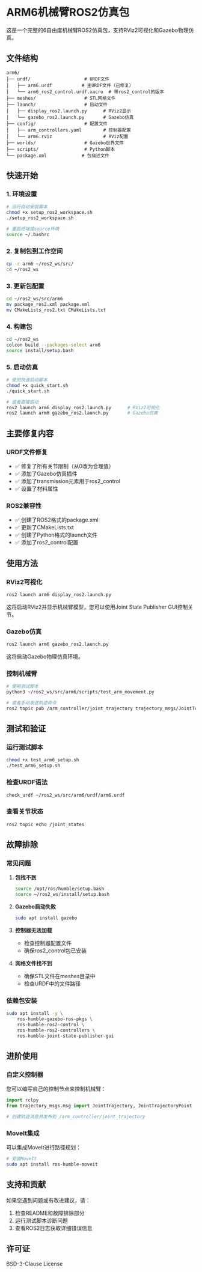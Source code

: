 # ARM6机械臂ROS2仿真包

这是一个完整的6自由度机械臂ROS2仿真包，支持RViz2可视化和Gazebo物理仿真。

## 文件结构

```
arm6/
├── urdf/                    # URDF文件
│   ├── arm6.urdf           # 主URDF文件（已修复）
│   └── arm6_ros2_control.urdf.xacro  # 带ros2_control的版本
├── meshes/                  # STL网格文件
├── launch/                  # 启动文件
│   ├── display_ros2.launch.py      # RViz2显示
│   └── gazebo_ros2.launch.py       # Gazebo仿真
├── config/                  # 配置文件
│   ├── arm_controllers.yaml        # 控制器配置
│   └── arm6.rviz                   # RViz配置
├── worlds/                  # Gazebo世界文件
├── scripts/                 # Python脚本
└── package.xml             # 包描述文件
```

## 快速开始

### 1. 环境设置
```bash
# 运行自动安装脚本
chmod +x setup_ros2_workspace.sh
./setup_ros2_workspace.sh

# 重启终端或source环境
source ~/.bashrc
```

### 2. 复制包到工作空间
```bash
cp -r arm6 ~/ros2_ws/src/
cd ~/ros2_ws
```

### 3. 更新包配置
```bash
cd ~/ros2_ws/src/arm6
mv package_ros2.xml package.xml
mv CMakeLists_ros2.txt CMakeLists.txt
```

### 4. 构建包
```bash
cd ~/ros2_ws
colcon build --packages-select arm6
source install/setup.bash
```

### 5. 启动仿真
```bash
# 使用快速启动脚本
chmod +x quick_start.sh
./quick_start.sh

# 或者直接启动
ros2 launch arm6 display_ros2.launch.py      # RViz2可视化
ros2 launch arm6 gazebo_ros2.launch.py       # Gazebo仿真
```

## 主要修复内容

### URDF文件修复
- ✅ 修复了所有关节限制（从0改为合理值）
- ✅ 添加了Gazebo仿真插件
- ✅ 添加了transmission元素用于ros2_control
- ✅ 设置了材料属性

### ROS2兼容性
- ✅ 创建了ROS2格式的package.xml
- ✅ 更新了CMakeLists.txt
- ✅ 创建了Python格式的launch文件
- ✅ 添加了ros2_control配置

## 使用方法

### RViz2可视化
```bash
ros2 launch arm6 display_ros2.launch.py
```
这将启动RViz2并显示机械臂模型，您可以使用Joint State Publisher GUI控制关节。

### Gazebo仿真
```bash
ros2 launch arm6 gazebo_ros2.launch.py
```
这将启动Gazebo物理仿真环境。

### 控制机械臂
```bash
# 使用测试脚本
python3 ~/ros2_ws/src/arm6/scripts/test_arm_movement.py

# 或者手动发送轨迹命令
ros2 topic pub /arm_controller/joint_trajectory trajectory_msgs/JointTrajectory ...
```

## 测试和验证

### 运行测试脚本
```bash
chmod +x test_arm6_setup.sh
./test_arm6_setup.sh
```

### 检查URDF语法
```bash
check_urdf ~/ros2_ws/src/arm6/urdf/arm6.urdf
```

### 查看关节状态
```bash
ros2 topic echo /joint_states
```

## 故障排除

### 常见问题

1. **包找不到**
   ```bash
   source /opt/ros/humble/setup.bash
   source ~/ros2_ws/install/setup.bash
   ```

2. **Gazebo启动失败**
   ```bash
   sudo apt install gazebo
   ```

3. **控制器无法加载**
   - 检查控制器配置文件
   - 确保ros2_control包已安装

4. **网格文件找不到**
   - 确保STL文件在meshes目录中
   - 检查URDF中的文件路径

### 依赖包安装
```bash
sudo apt install -y \
    ros-humble-gazebo-ros-pkgs \
    ros-humble-ros2-control \
    ros-humble-ros2-controllers \
    ros-humble-joint-state-publisher-gui
```

## 进阶使用

### 自定义控制器
您可以编写自己的控制节点来控制机械臂：

```python
import rclpy
from trajectory_msgs.msg import JointTrajectory, JointTrajectoryPoint

# 创建轨迹消息并发布到 /arm_controller/joint_trajectory
```

### MoveIt集成
可以集成MoveIt进行路径规划：
```bash
# 安装MoveIt
sudo apt install ros-humble-moveit
```

## 支持和贡献

如果您遇到问题或有改进建议，请：
1. 检查README和故障排除部分
2. 运行测试脚本诊断问题
3. 查看ROS2日志获取详细错误信息

## 许可证

BSD-3-Clause License
